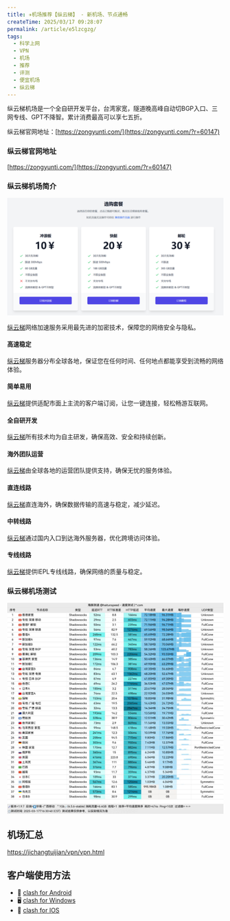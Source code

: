 ```yaml
---
title: ✈️机场推荐【纵云梯】 - 新机场、节点通畅
createTime: 2025/03/17 09:28:07
permalink: /article/e5lzcgzg/
tags:
  - 科学上网
  - VPN
  - 机场
  - 推荐
  - 评测
  - 便宜机场
  - 纵云梯
---
```


纵云梯机场是一个全自研开发平台，台湾家宽，隧道晚高峰自动切BGP入口、三网专线、GPT不降智。累计消费最高可以享七五折。

纵云梯官网地址：[https://zongyunti.com/](https://zongyunti.com/?r=60147)

<!-- more -->

### 纵云梯官网地址

[https://zongyunti.com/](https://zongyunti.com/?r=60147)

### 纵云梯机场简介

![纵云梯机场价格](images/机场推荐纵云梯/image-1.png)


[纵云梯](https://zongyunti.com/?r=60147)网络加速服务采用最先进的加密技术，保障您的网络安全与隐私。

#### 高速稳定

[纵云梯](https://zongyunti.com/?r=60147)服务器分布全球各地，保证您在任何时间、任何地点都能享受到流畅的网络体验。

#### 简单易用

[纵云梯](https://zongyunti.com/?r=60147)提供适配市面上主流的客户端订阅，让您一键连接，轻松畅游互联网。

#### 全自研开发

[纵云梯](https://zongyunti.com/?r=60147)所有技术均为自主研发，确保高效、安全和持续创新。

#### 海外团队运营

[纵云梯](https://zongyunti.com/?r=60147)由全球各地的运营团队提供支持，确保无忧的服务体验。

#### 直连线路

[纵云梯](https://zongyunti.com/?r=60147)直连海外，确保数据传输的高速与稳定，减少延迟。

#### 中转线路

[纵云梯](https://zongyunti.com/?r=60147)通过国内入口到达海外服务器，优化跨境访问体验。

#### 专线线路

[纵云梯](https://zongyunti.com/?r=60147)提供IEPL专线线路，确保网络的质量与稳定。

### 纵云梯机场测试

![纵云梯机场测试](images/机场推荐纵云梯/image-2.png)

## 机场汇总

[https://jichangtuijian/vpn/vpn.html](https://jichangtuijian/vpn/vpn.html)

## 客户端使用方法

- 📱 [clash for Android](https://jichangtuijian.uk/article/clashforAndroid.html)
- 🖥 [clash for Windows](https://jichangtuijian.uk/article/clash.html)
- 🍎 [clash for IOS](https://jichangtuijian.uk/article/Shadowrocket.html)
